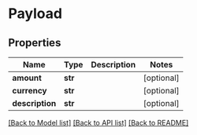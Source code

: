 # Payload

## Properties
Name | Type | Description | Notes
------------ | ------------- | ------------- | -------------
**amount** | **str** |  | [optional] 
**currency** | **str** |  | [optional] 
**description** | **str** |  | [optional] 

[[Back to Model list]](../README.md#documentation-for-models) [[Back to API list]](../README.md#documentation-for-api-endpoints) [[Back to README]](../README.md)


